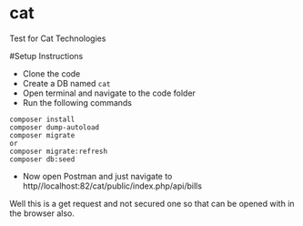 # cat
Test for Cat Technologies

#Setup Instructions
* Clone the code
* Create a DB named `cat`
* Open terminal and navigate to the code folder
* Run the following commands

```
composer install
composer dump-autoload
composer migrate
or
composer migrate:refresh
composer db:seed
```
* Now open Postman and just navigate to http//localhost:82/cat/public/index.php/api/bills

Well this is a get request and not secured one so that can be opened with in the browser also.